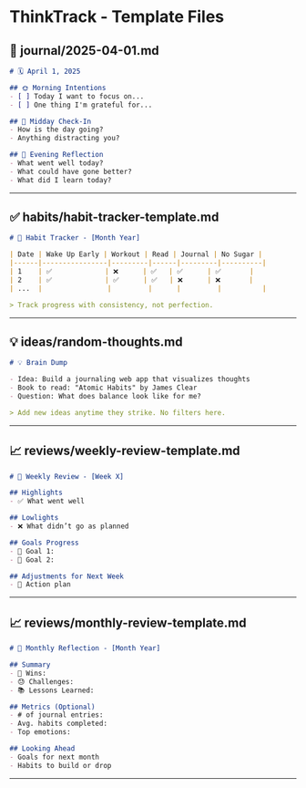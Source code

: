 # ThinkTrack - Template Files

## 📓 journal/2025-04-01.md
```markdown
# 🗓️ April 1, 2025

## 🌞 Morning Intentions
- [ ] Today I want to focus on...
- [ ] One thing I'm grateful for...

## 💬 Midday Check-In
- How is the day going?
- Anything distracting you?

## 🌙 Evening Reflection
- What went well today?
- What could have gone better?
- What did I learn today?
```

---

## ✅ habits/habit-tracker-template.md
```markdown
# 🧩 Habit Tracker - [Month Year]

| Date | Wake Up Early | Workout | Read | Journal | No Sugar |
|------|----------------|---------|------|---------|----------|
| 1    | ✅             | ❌      | ✅   | ✅      | ✅       |
| 2    | ✅             | ✅      | ✅   | ❌      | ❌       |
| ...  |                |         |      |         |          |

> Track progress with consistency, not perfection.
```

---

## 💡 ideas/random-thoughts.md
```markdown
# 💡 Brain Dump

- Idea: Build a journaling web app that visualizes thoughts
- Book to read: "Atomic Habits" by James Clear
- Question: What does balance look like for me?

> Add new ideas anytime they strike. No filters here.
```

---

## 📈 reviews/weekly-review-template.md
```markdown
# 🔁 Weekly Review - [Week X]

## Highlights
- ✅ What went well

## Lowlights
- ❌ What didn’t go as planned

## Goals Progress
- 📍 Goal 1:
- 📍 Goal 2:

## Adjustments for Next Week
- 📌 Action plan
```

---

## 📈 reviews/monthly-review-template.md
```markdown
# 📅 Monthly Reflection - [Month Year]

## Summary
- 🌟 Wins:
- 😓 Challenges:
- 📚 Lessons Learned:

## Metrics (Optional)
- # of journal entries:
- Avg. habits completed:
- Top emotions:

## Looking Ahead
- Goals for next month
- Habits to build or drop
```

---
